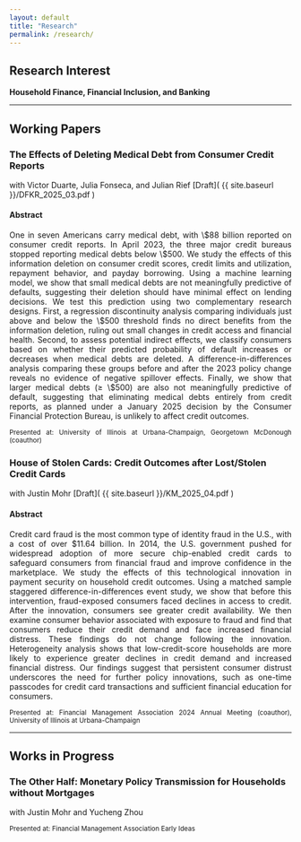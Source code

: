 ```yaml
---
layout: default  
title: "Research"  
permalink: /research/  
---
```


## Research Interest  
**Household Finance, Financial Inclusion, and Banking**  

---

## Working Papers  



### The Effects of Deleting Medical Debt from Consumer Credit Reports  
with Victor Duarte, Julia Fonseca, and Julian Rief [Draft]( {{ site.baseurl }}/DFKR_2025_03.pdf )  

#### Abstract  
<p align="justify">
One in seven Americans carry medical debt, with \$88 billion reported on consumer credit reports. In April 2023, the three major credit bureaus stopped reporting medical debts below \$500. We study the effects of this information deletion on consumer credit scores, credit limits and utilization, repayment behavior, and payday borrowing. Using a machine learning model, we show that small medical debts are not meaningfully predictive of defaults, suggesting their deletion should have minimal effect on lending decisions. We test this prediction using two complementary research designs. First, a regression discontinuity analysis comparing individuals just above and below the \$500 threshold finds no direct benefits from the information deletion, ruling out small changes in credit access and financial health. Second, to assess potential indirect effects, we classify consumers based on whether their predicted probability of default increases or decreases when medical debts are deleted. A difference-in-differences analysis comparing these groups before and after the 2023 policy change reveals no evidence of negative spillover effects. Finally, we show that larger medical debts (≥ \$500) are also not meaningfully predictive of default, suggesting that eliminating medical debts entirely from credit reports, as planned under a January 2025 decision by the Consumer Financial Protection Bureau, is unlikely to affect credit outcomes. </p>

<p align="justify"><small>
Presented at: University of Illinois at Urbana-Champaign, Georgetown McDonough (coauthor)</small></p>  


### House of Stolen Cards: Credit Outcomes after Lost/Stolen Credit Cards  
with Justin Mohr [Draft]( {{ site.baseurl }}/KM_2025_04.pdf )  

#### Abstract  
<p align="justify">
Credit card fraud is the most common type of identity fraud in the U.S., with a cost of over $11.64 billion. In 2014, the U.S. government pushed for widespread adoption of more secure chip-enabled credit cards to safeguard consumers from financial fraud and improve confidence in the marketplace. We study the effects of this technological innovation in payment security on household credit outcomes. Using a matched sample staggered difference-in-differences event study, we show that before this intervention, fraud-exposed consumers faced declines in access to credit. After the innovation, consumers see greater credit availability. We then examine consumer behavior associated with exposure to fraud and find that consumers reduce their credit demand and face increased financial distress. These findings do not change following the innovation. Heterogeneity analysis shows that low-credit-score households are more likely to experience greater declines in credit demand and increased financial distress. Our findings suggest that persistent consumer distrust underscores the need for further policy innovations, such as one-time passcodes for credit card transactions and sufficient financial education for consumers.
</p>

<p align="justify"><small>
Presented at: Financial Management Association 2024 Annual Meeting (coauthor), University of Illinois at Urbana-Champaign </small></p>  

---

## Works in Progress  

### The Other Half: Monetary Policy Transmission for Households without Mortgages  
with Justin Mohr and Yucheng Zhou 

<p align="justify"><small>
Presented at: Financial Management Association Early Ideas
</small></p>  
